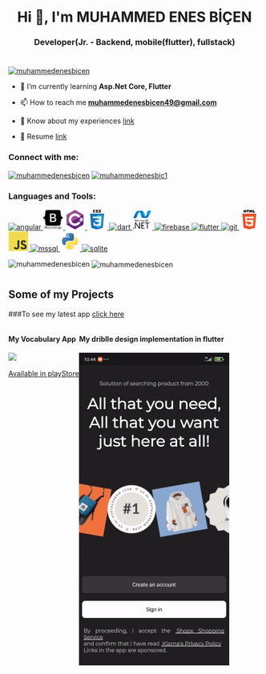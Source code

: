 <h1 align="center">Hi 👋, I'm MUHAMMED ENES BİÇEN</h1>
<h3 align="center">Developer(Jr. - Backend, mobile(flutter), fullstack)</h3>

# 

<!--Profile Views-->
<!-- <p align="left"> <img src="https://komarev.com/ghpvc/?username=muhammedenesbicen&label=Profile%20views&color=0e75b6&style=flat" alt="muhammedenesbicen" /> </p> -->

<p align="left"> <a href="https://github.com/ryo-ma/github-profile-trophy"><img src="https://github-profile-trophy.vercel.app/?username=muhammedenesbicen" alt="muhammedenesbicen" /></a> </p>

- 🌱 I’m currently learning **Asp.Net Core, Flutter**

- 📫 How to reach me **muhammedenesbicen49@gmail.com**

- 📄 Know about my experiences [link](https://drive.google.com/drive/folders/13t8-tpvSZu_xLnWxzVCekV1cX5X8HAb8?usp=sharing)
- 📑 Resume [link](https://resume.io/r/unXHUXq6e)

<h3 align="left">Connect with me:</h3>
<p align="left">
<a href="https://linkedin.com/in/muhammedenesbicen" target="blank"><img align="center" src="https://raw.githubusercontent.com/rahuldkjain/github-profile-readme-generator/master/src/images/icons/Social/linked-in-alt.svg" alt="muhammedenesbicen" height="30" width="40" /></a>
<a href="https://www.hackerrank.com/muhammedenesbic1" target="blank"><img align="center" src="https://raw.githubusercontent.com/rahuldkjain/github-profile-readme-generator/master/src/images/icons/Social/hackerrank.svg" alt="muhammedenesbic1" height="30" width="40" /></a>
</p>

<h3 align="left">Languages and Tools:</h3>
<p align="left"> <a href="https://angular.io" target="_blank" rel="noreferrer"> <img src="https://angular.io/assets/images/logos/angular/angular.svg" alt="angular" width="40" height="40"/> </a> <a href="https://getbootstrap.com" target="_blank" rel="noreferrer"> <img src="https://raw.githubusercontent.com/devicons/devicon/master/icons/bootstrap/bootstrap-plain-wordmark.svg" alt="bootstrap" width="40" height="40"/> </a> <a href="https://www.w3schools.com/cs/" target="_blank" rel="noreferrer"> <img src="https://raw.githubusercontent.com/devicons/devicon/master/icons/csharp/csharp-original.svg" alt="csharp" width="40" height="40"/> </a> <a href="https://www.w3schools.com/css/" target="_blank" rel="noreferrer"> <img src="https://raw.githubusercontent.com/devicons/devicon/master/icons/css3/css3-original-wordmark.svg" alt="css3" width="40" height="40"/> </a> <a href="https://dart.dev" target="_blank" rel="noreferrer"> <img src="https://www.vectorlogo.zone/logos/dartlang/dartlang-icon.svg" alt="dart" width="40" height="40"/> </a> <a href="https://dotnet.microsoft.com/" target="_blank" rel="noreferrer"> <img src="https://raw.githubusercontent.com/devicons/devicon/master/icons/dot-net/dot-net-original-wordmark.svg" alt="dotnet" width="40" height="40"/> </a> <a href="https://firebase.google.com/" target="_blank" rel="noreferrer"> <img src="https://www.vectorlogo.zone/logos/firebase/firebase-icon.svg" alt="firebase" width="40" height="40"/> </a> <a href="https://flutter.dev" target="_blank" rel="noreferrer"> <img src="https://www.vectorlogo.zone/logos/flutterio/flutterio-icon.svg" alt="flutter" width="40" height="40"/> </a> <a href="https://git-scm.com/" target="_blank" rel="noreferrer"> <img src="https://www.vectorlogo.zone/logos/git-scm/git-scm-icon.svg" alt="git" width="40" height="40"/> </a> <a href="https://www.w3.org/html/" target="_blank" rel="noreferrer"> <img src="https://raw.githubusercontent.com/devicons/devicon/master/icons/html5/html5-original-wordmark.svg" alt="html5" width="40" height="40"/> </a> <a href="https://developer.mozilla.org/en-US/docs/Web/JavaScript" target="_blank" rel="noreferrer"> <img src="https://raw.githubusercontent.com/devicons/devicon/master/icons/javascript/javascript-original.svg" alt="javascript" width="40" height="40"/> </a> <a href="https://www.microsoft.com/en-us/sql-server" target="_blank" rel="noreferrer"> <img src="https://www.svgrepo.com/show/303229/microsoft-sql-server-logo.svg" alt="mssql" width="40" height="40"/> </a> <a href="https://www.python.org" target="_blank" rel="noreferrer"> <img src="https://raw.githubusercontent.com/devicons/devicon/master/icons/python/python-original.svg" alt="python" width="40" height="40"/> </a> <a href="https://www.sqlite.org/" target="_blank" rel="noreferrer"> <img src="https://www.vectorlogo.zone/logos/sqlite/sqlite-icon.svg" alt="sqlite" width="40" height="40"/> </a> </p>

<p><img align="left" src="https://github-readme-stats.vercel.app/api/top-langs?username=muhammedenesbicen&show_icons=true&locale=en&layout=compact" alt="muhammedenesbicen" /></p>

<p>&nbsp;<img align="center" src="https://github-readme-stats.vercel.app/api?username=muhammedenesbicen&show_icons=true&locale=en" alt="muhammedenesbicen" /></p>

#

## Some of my Projects

###To see my latest app [click here](https://play.google.com/store/apps/details?id=com.lw.wallpapa)

<div style="display:flex; ">
<div style="flex=1;">

#### My Vocabulary App

  <img src="https://github.com/MuhammedEnesBicen/MuhammedEnesBicen/blob/main/topwords.gif" width=300>
  
[Available in playStore](https://play.google.com/store/apps/details?id=com.lw.topwords&hl=tr&gl=US)
</div>
<div style="flex=1;">

#### My driblle design implementation in flutter

<img src="https://github.com/MuhammedEnesBicen/implementation-of-a-dribbble-design-in-flutter---shop-app/blob/master/assets/github/applive.gif" width=300>
</div>
</div>
